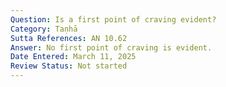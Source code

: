 ```yaml
---
Question: Is a first point of craving evident?
Category: Taṇhā
Sutta References: AN 10.62
Answer: No first point of craving is evident.
Date Entered: March 11, 2025
Review Status: Not started
---
```

